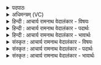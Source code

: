 <details><summary>पदपाठः</summary>

आ। ई꣣म्। एनम्। प्रत्ये꣡त꣢न। प्र꣣ति। ए꣡त꣢꣯न। सो꣡मे꣢꣯भिः। सो꣣मपा꣡त꣢꣯मम्। सो꣣म। पा꣡त꣢꣯मम्। अ꣡म꣢꣯त्रेभिः। ऋ꣣जीषि꣡ण꣢म्। इ꣡न्द्र꣢꣯म्। सु꣣ते꣡भिः꣢। इ꣡न्दु꣢꣯भिः। १४४१।
</details>

<details><summary>अधिमन्त्रम् (VC)</summary>

- इन्द्रः
- भरद्वाजो बार्हस्पत्यः
- अनुष्टुप्
- गान्धारः
</details>

<details><summary>हिन्दी : आचार्य रामनाथ वेदालंकार - विषयः</summary>

अगले मन्त्र में मनुष्यों को परमात्मा की उपासना के लिए प्रेरित किया गया है।
</details>

<details><summary>हिन्दी : आचार्य रामनाथ वेदालंकार - पदार्थः</summary>

पदार्थान्वयभाषाः -  हे मनुष्यो!तुम(सोमपातमम्)तुम्हारे श्रद्धारस को अतिशय पान करनेवाले(एनम् प्रति)इस परमात्मा के प्रति(ईम्)सब ओर से(सोमेभिः)श्रद्धारसों के साथ(एतन)पहुँचो।(ऋजीषिणम्)सरल धार्मिक जनों के पास पहुँचने का जिसका स्वभाव है,ऐसे(इन्द्रम् प्रति)जगदीश्वर के प्रति(अमत्रेभिः)महान्, (सुतेभिः)अभिषुत किये हुए, (इन्दुभिः)भिगो देनेवाले श्रद्धारसों के साथ(एतन)पहुँचो ॥२॥
</details>

<details><summary>हिन्दी : आचार्य रामनाथ वेदालंकार - भावार्थः</summary>

भावार्थभाषाः -  परमात्मा के प्रति हार्दिक श्रद्धारस के प्रवाह से मनुष्य का जीवन उज्ज्वल हो जाता है ॥२॥
</details>

<details><summary>संस्कृत : आचार्य रामनाथ वेदालंकार - विषयः</summary>

अथ जनान् परमात्मोपासनायै प्रेरयति।
</details>

<details><summary>संस्कृत : आचार्य रामनाथ वेदालंकार - पदार्थः</summary>

पदार्थान्वयभाषाः -  हे मनुष्याः!यूयम्(सोमपातमम्)युष्माकं श्रद्धारसानाम् अतिशयेन पातारम्(एनं प्रति)एतं परमात्मानं प्रति(ईम्)सर्वतः(सोमेभिः)श्रद्धारसैः सह(एतन)प्राप्नुत।(ऋजीषिणम्)ऋजून् सरलान् धार्मिकान् जनान् ईषितुं गन्तुं शीलं यस्य तम्(इन्द्रम् प्रति)जगदीश्वरम् अभिलक्ष्य(अमत्रेभिः)महद्भिः।[अमत्रोऽमात्रो महान् भवति अभ्यमितो वा। निरु० ६।२३।] (सुतेभिः)अभिषुतैः(इन्दुभिः)आर्द्रीकुर्वद्भिः श्रद्धारसैः(एतन)गच्छत ॥२॥२
</details>

<details><summary>संस्कृत : आचार्य रामनाथ वेदालंकार - भावार्थः</summary>

भावार्थभाषाः -  परमात्मानं प्रति हार्दिकस्य श्रद्धारसस्य प्रवाहेण मनुष्यस्य जीवनमुज्ज्वलं जायते ॥२॥
</details>